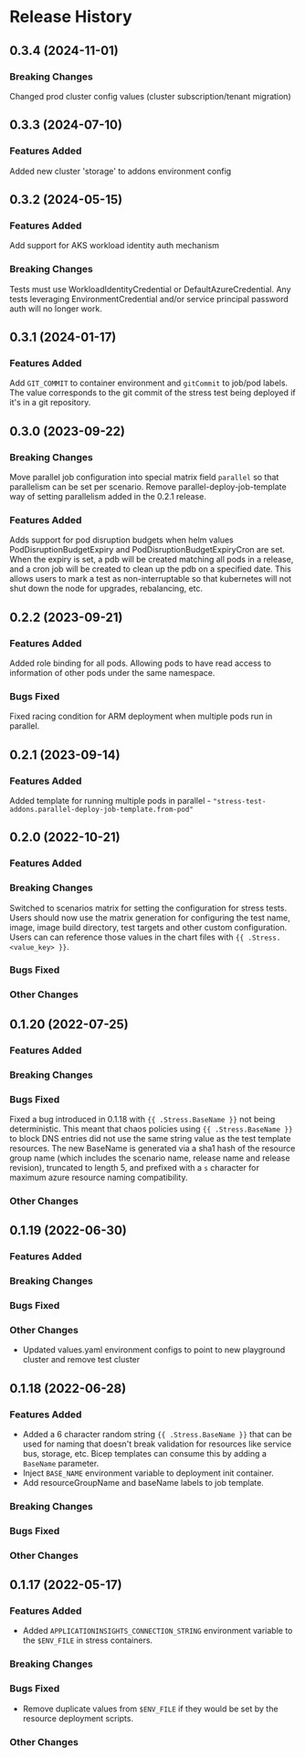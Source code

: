 # Release History

## 0.3.4 (2024-11-01)

### Breaking Changes

Changed prod cluster config values (cluster subscription/tenant migration)

## 0.3.3 (2024-07-10)

### Features Added

Added new cluster 'storage' to addons environment config

## 0.3.2 (2024-05-15)

### Features Added

Add support for AKS workload identity auth mechanism

### Breaking Changes

Tests must use WorkloadIdentityCredential or DefaultAzureCredential. Any tests leveraging EnvironmentCredential and/or service principal password auth will no longer work.

## 0.3.1 (2024-01-17)

### Features Added

Add `GIT_COMMIT` to container environment and `gitCommit` to job/pod labels. The value corresponds to the git commit of the stress test being deployed if it's in a git repository.

## 0.3.0 (2023-09-22)

### Breaking Changes

Move parallel job configuration into special matrix field `parallel` so that
parallelism can be set per scenario. Remove parallel-deploy-job-template way
of setting parallelism added in the 0.2.1 release.

### Features Added

Adds support for pod disruption budgets when helm values PodDisruptionBudgetExpiry and PodDisruptionBudgetExpiryCron are set. When the expiry is set, a pdb will be created matching all pods in a release, and a cron job will be created to clean up the pdb on a specified date. This allows users to mark a test as non-interruptable so that kubernetes will not shut down the node for upgrades, rebalancing, etc.

## 0.2.2 (2023-09-21)

### Features Added

Added role binding for all pods. Allowing pods to have read access to information of other pods under the same namespace.

### Bugs Fixed

Fixed racing condition for ARM deployment when multiple pods run in parallel.

## 0.2.1 (2023-09-14)

### Features Added

Added template for running multiple pods in parallel - `"stress-test-addons.parallel-deploy-job-template.from-pod"`

## 0.2.0 (2022-10-21)

### Features Added

### Breaking Changes

Switched to scenarios matrix for setting the configuration for stress tests. Users should now use the matrix generation for configuring the test name, image, image build directory, test targets and other custom configuration. Users can can reference those values in the chart files with `{{ .Stress.<value_key> }}`.

### Bugs Fixed

### Other Changes

## 0.1.20 (2022-07-25)

### Features Added

### Breaking Changes

### Bugs Fixed

Fixed a bug introduced in 0.1.18 with `{{ .Stress.BaseName }}` not being deterministic. This meant that chaos policies using `{{ .Stress.BaseName }}` to block DNS entries did not use the same string value as the test template resources. The new BaseName is generated via a sha1 hash of the resource group name (which includes the scenario name, release name and release revision), truncated to length 5, and prefixed with a `s` character for maximum azure resource naming compatibility.

### Other Changes

## 0.1.19 (2022-06-30)

### Features Added

### Breaking Changes

### Bugs Fixed

### Other Changes

* Updated values.yaml environment configs to point to new playground cluster and remove test cluster

## 0.1.18 (2022-06-28)

### Features Added

* Added a 6 character random string `{{ .Stress.BaseName }}` that can be used for naming that doesn't break
  validation for resources like service bus, storage, etc. Bicep templates can consume this by adding a `BaseName`
  parameter.
* Inject `BASE_NAME` environment variable to deployment init container.
* Add resourceGroupName and baseName labels to job template.

### Breaking Changes

### Bugs Fixed

### Other Changes

## 0.1.17 (2022-05-17)

### Features Added

* Added `APPLICATIONINSIGHTS_CONNECTION_STRING` environment variable to the `$ENV_FILE` in stress containers.

### Breaking Changes

### Bugs Fixed

* Remove duplicate values from `$ENV_FILE` if they would be set by the resource deployment scripts.

### Other Changes
